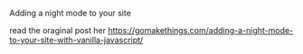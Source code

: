 Adding a night mode  to your site

read the oraginal post her https://gomakethings.com/adding-a-night-mode-to-your-site-with-vanilla-javascript/